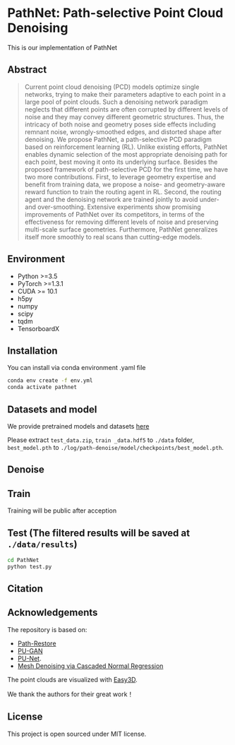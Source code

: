 # PathNet: Path-selective Point Cloud Denoising
This is our implementation of PathNet

## Abstract

> Current point cloud denoising (PCD) models optimize single networks, trying to make their parameters adaptive to each point in a large pool of point clouds. Such a denoising network paradigm neglects that different points are often corrupted by different levels of noise and they may convey different geometric structures. Thus, the intricacy of both noise and geometry poses side effects including remnant noise, wrongly-smoothed edges, and distorted shape after denoising. We propose PathNet, a path-selective PCD paradigm based on reinforcement learning (RL). Unlike existing efforts, PathNet enables dynamic selection of the most appropriate denoising path for each point, best moving it onto its underlying surface. Besides the proposed framework of path-selective PCD for the first time, we have two more contributions. First, to leverage geometry expertise and benefit from training data, we propose a noise- and geometry-aware reward function to train the routing agent in RL. Second, the routing agent and the denoising network are trained jointly to avoid under- and over-smoothing. Extensive experiments show promising improvements of PathNet over its competitors, in terms of the effectiveness for removing different levels of noise and preserving multi-scale surface geometries. Furthermore, PathNet generalizes itself more smoothly to real scans than cutting-edge models.

## Environment
* Python >=3.5
* PyTorch >=1.3.1
* CUDA >= 10.1
* h5py
* numpy
* scipy
* tqdm
* TensorboardX 

## Installation

You can install via conda environment .yaml file

```bash
conda env create -f env.yml
conda activate pathnet
```

## Datasets and model
We provide pretrained models and datasets [here](https://drive.google.com/drive/folders/1qaxpcqBGVK59HBfTTS68AoaqSWLcp9si?usp=sharing)

Please extract `test_data.zip`, `train _data.hdf5` to `./data` folder, `best_model.pth` to `./log/path-denoise/model/checkpoints/best_model.pth`.

## Denoise

## Train

Training will be public after acception

## Test (The filtered results will be saved at `./data/results`)
``` bash
cd PathNet
python test.py
```

## Citation

## Acknowledgements
The repository is based on:
- [Path-Restore](https://github.com/yuke93/Path-Restore)
- [PU-GAN](https://liruihui.github.io/publication/PU-GAN/)
- [PU-Net](https://github.com/yulequan/PU-Net). 
- [Mesh Denoising via Cascaded Normal Regression](https://wang-ps.github.io/denoising.html)

The point clouds are visualized with [Easy3D](https://github.com/LiangliangNan/Easy3D).

We thank the authors for their great work！

## License

This project is open sourced under MIT license.
